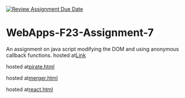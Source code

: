 [![Review Assignment Due Date](https://classroom.github.com/assets/deadline-readme-button-24ddc0f5d75046c5622901739e7c5dd533143b0c8e959d652212380cedb1ea36.svg)](https://classroom.github.com/a/Kv-XePEp)
# WebApps-F23-Assignment-7
An assignment on java script modifying the DOM and using anonymous callback functions.
hosted at[Link](https://44-563-webapps-f23.github.io/44563-webapps-f23-assignment7-Namruth04/)

hosted at[pirate.html](https://44-563-webapps-f23.github.io/44563-webapps-f23-assignment7-Namruth04/pirate.html)

hosted at[merger.html](https://44-563-webapps-f23.github.io/44563-webapps-f23-assignment7-Namruth04/merger.html)

hosted at[react.html](https://44-563-webapps-f23.github.io/44563-webapps-f23-assignment7-Namruth04/react.html)
